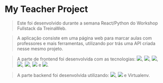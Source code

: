 # My Teacher Project
> Este foi desenvolvido durante a semana React/Python do Workshop Fullstack da TreinaWeb.

>A aplicação consiste em uma página web para marcar aulas com professores e mais ferramentas, utilizando por trás uma API criada nesse mesmo projeto.

>A parte de frontend foi desenvolvida com as tecnologias: <img src="https://img.shields.io/badge/-HTML5-orange?style=for-the-badge&logo=html5&logoColor=white"/>, <img src="https://img.shields.io/badge/-CSS-blue?style=for-the-badge&logo=css3&logoColor=white"/>, <img src="https://img.shields.io/badge/-JavaScript-yellow?style=for-the-badge&logo=javascript&logoColor=white"/>, <img src="https://img.shields.io/badge/react-%2320232a.svg?style=for-the-badge&logo=react&logoColor=%2361DAFB"/>, <img src="https://img.shields.io/badge/-TypeScript-lightblue?style=for-the-badge&logo=typescript&logoColor=white"/>, <img src="https://img.shields.io/badge/-NextJs-black?style=for-the-badge&logo=nextdotjs&logoColor=white"/> e <img src="https://img.shields.io/badge/-JSX-blue?style=for-the-badge&logo=react&logoColor=white"/>.

>A parte backend foi desenvolvida utilizando: <img src='https://img.shields.io/badge/python-3670A0?style=for-the-badge&logo=python&logoColor=ffdd54'/>, <img src='https://img.shields.io/badge/django-%23092E20.svg?style=for-the-badge&logo=django&logoColor=white'/> e Virtualenv.
